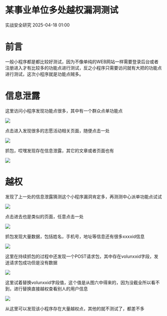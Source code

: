 #  某事业单位多处越权漏洞测试   
 实战安全研究   2025-04-18 01:00  
  
# 前言  
  
一般小程序都是都比较好测试，因为不像单纯的WEB网站一样需要登录后台或者注册进入才有比较多的功能点进行测试，反之小程序只需要访问就有大把的功能点进行测试，这次小程序就是功能点贼多。  
# 信息泄露  
  
这里访问小程序发现功能点很多，其中有一个群众点单功能点  
  
![](https://mmbiz.qpic.cn/mmbiz_png/IS2RlFMDPK5Zt0q5u4EibhuiafeETiaxK9e39r10gibVdlOjpHd5bzHJwnrbxqS0mSQ6acNEfWMYJIbhS3J4IsbdWg/640?wx_fmt=png&from=appmsg "")  
  
点击进入发现很多的志愿活动相关页面，随便点击一处  
  
![](https://mmbiz.qpic.cn/mmbiz_png/IS2RlFMDPK5Zt0q5u4EibhuiafeETiaxK9ePCbGvRQzkAMNib4AhlCdibaGfKeZWH8jZhrxxBjvAOBEdhj83V9V8bXA/640?wx_fmt=png&from=appmsg "")  
  
抓包，哎嘿发现存在信息泄露，其它的文章或者页面也有  
  
![](https://mmbiz.qpic.cn/mmbiz_png/IS2RlFMDPK5Zt0q5u4EibhuiafeETiaxK9eunLHmib61em0Lfebdh8aDhCpD05G6rHJiaw7libf2jlsLEsf6j3WUezxQ/640?wx_fmt=png&from=appmsg "")  
# 越权  
  
发现了上一处的信息泄露猜测这个小程序漏洞肯定多，再测测中心派单功能点试试  
  
![](https://mmbiz.qpic.cn/mmbiz_png/IS2RlFMDPK5Zt0q5u4EibhuiafeETiaxK9eSNImxC7niclHIrG4ibRLOdKeMPiaic8QS0GPDfBfPcavR6GS8KMwK5O4mw/640?wx_fmt=png&from=appmsg "")  
  
点击进去也是类似的页面，任意点击一处  
  
![](https://mmbiz.qpic.cn/mmbiz_png/IS2RlFMDPK5Zt0q5u4EibhuiafeETiaxK9ehh0clewZFoNdmgh2KsZhChfbRNgLG5PtgTP1X7O0jLzK3QAL4wH5UA/640?wx_fmt=png&from=appmsg "")  
  
抓包发现大量数据，包括姓名，手机号，地址等信息还有很多xxxxid信息  
  
![](https://mmbiz.qpic.cn/mmbiz_png/IS2RlFMDPK5Zt0q5u4EibhuiafeETiaxK9e8XSgduiacpA2R7uKUKDaOKCNTtV0ASp26Tm148vSbcTPtlcuN7o9xhw/640?wx_fmt=png&from=appmsg "")  
  
这里在持续抓包的过程中还发现一个POST请求包，其中存在volunxxid字段，发送请求包成功但是没有数据  
  
![](https://mmbiz.qpic.cn/mmbiz_png/IS2RlFMDPK5Zt0q5u4EibhuiafeETiaxK9echq9rjPI7aBfoKqOfokzGxG7ruqFO3rMQzicicWfEZogVxh6wSjdlAXg/640?wx_fmt=png&from=appmsg "")  
  
这里试着替换volunxxid字段值，这个值是从图六中得来的，因为没截全所以看不到，进行替换直接越权查看别人的用户信息  
  
![](https://mmbiz.qpic.cn/mmbiz_png/IS2RlFMDPK5Zt0q5u4EibhuiafeETiaxK9eXLTqKqUs7fDyHqCJQxOCIW4JT4LeqdCBFCNtXGIv3ctZgrtmxwHcNg/640?wx_fmt=png&from=appmsg "")  
  
从这里可以发现该小程序存在大量越权点，其他的就不测试了，都差不多  
  
  
